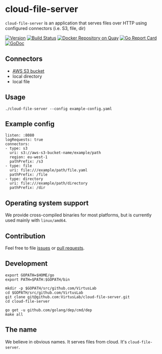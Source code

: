 # cloud-file-server

`cloud-file-server` is an application that serves files over HTTP using configured connectors (i.e. S3, file, dir)

[![Version](https://img.shields.io/badge/version-v0.0.10-brightgreen.svg)](https://github.com/VirtusLab/cloud-file-server/releases/tag/v0.0.10)
[![Build Status](https://travis-ci.org/VirtusLab/cloud-file-server.svg?branch=master)](https://travis-ci.org/VirtusLab/cloud-file-server)
[![Docker Repository on Quay](https://quay.io/repository/VirtusLab/cloud-file-server/status "Docker Repository on Quay")](https://quay.io/repository/VirtusLab/cloud-file-server)
[![Go Report Card](https://goreportcard.com/badge/github.com/VirtusLab/cloud-file-server)](https://goreportcard.com/report/github.com/VirtusLab/cloud-file-server)
[![GoDoc](https://godoc.org/github.com/VirtusLab/cloud-file-server?status.svg "GoDoc Documentation")](https://godoc.org/github.com/VirtusLab/cloud-file-server)

## Connectors
- [AWS S3 bucket](https://aws.amazon.com/s3/)
- local directory
- local file

## Usage

    ./cloud-file-server --config example-config.yaml
    
## Example config

    listen: :8080
    logRequests: true
    connectors:
    - type: s3
      uri: s3://aws-s3-bucket-name/example/path
      region: eu-west-1
      pathPrefix: /s3
    - type: file
      uri: file:///example/path/file.yaml
      pathPrefix: /file
    - type: directory
      uri: file:///example/path/directory
      pathPrefix: /dir

## Operating system support

We provide cross-compiled binaries for most platforms, but is currently used mainly with `linux/amd64`.

## Contribution

Feel free to file [issues](https://github.com/VirtusLab/cloud-file-server/issues) 
or [pull requests](https://github.com/VirtusLab/cloud-file-server/pulls).

## Development

    export GOPATH=$HOME/go
    export PATH=$PATH:$GOPATH/bin
    
    mkdir -p $GOPATH/src/github.com/VirtusLab
    cd $GOPATH/src/github.com/VirtusLab
    git clone git@github.com:VirtusLab/cloud-file-server.git
    cd cloud-file-server
    
    go get -u github.com/golang/dep/cmd/dep
    make all

## The name

We believe in obvious names. It serves files from cloud. It's `cloud-file-server`.
